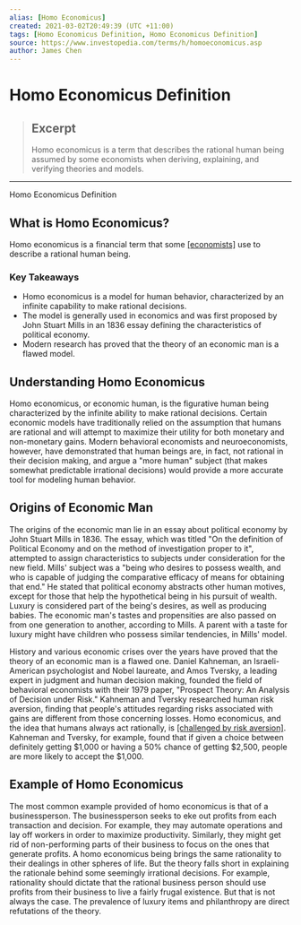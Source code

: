 ```yaml
---
alias: [Homo Economicus]
created: 2021-03-02T20:49:39 (UTC +11:00)
tags: [Homo Economicus Definition, Homo Economicus Definition]
source: https://www.investopedia.com/terms/h/homoeconomicus.asp
author: James Chen
---
```


# Homo Economicus Definition

> ## Excerpt
> Homo economicus is a term that describes the rational human being assumed by some economists when deriving, explaining, and verifying theories and models.

---

Homo Economicus Definition
## What is Homo Economicus?

Homo economicus is a financial term that some [[economists]](https://www.investopedia.com/terms/e/economist.asp) use to describe a rational human being. 

### Key Takeaways

-   Homo economicus is a model for human behavior, characterized by an infinite capability to make rational decisions.
-   The model is generally used in economics and was first proposed by John Stuart Mills in an 1836 essay defining the characteristics of political economy.
-   Modern research has proved that the theory of an economic man is a flawed model.

## Understanding Homo Economicus

Homo economicus, or economic human, is the figurative human being characterized by the infinite ability to make rational decisions. Certain economic models have traditionally relied on the assumption that humans are rational and will attempt to maximize their utility for both monetary and non-monetary gains. Modern behavioral economists and neuroeconomists, however, have demonstrated that human beings are, in fact, not rational in their decision making, and argue a "more human" subject (that makes somewhat predictable irrational decisions) would provide a more accurate tool for modeling human behavior.

## Origins of Economic Man

The origins of the economic man lie in an essay about political economy by John Stuart Mills in 1836. The essay, which was titled "On the definition of Political Economy and on the method of investigation proper to it", attempted to assign characteristics to subjects under consideration for the new field. Mills' subject was a "being who desires to possess wealth, and who is capable of judging the comparative efficacy of means for obtaining that end." He stated that political economy abstracts other human motives, except for those that help the hypothetical being in his pursuit of wealth. Luxury is considered part of the being's desires, as well as producing babies. The economic man's tastes and propensities are also passed on from one generation to another, according to Mills. A parent with a taste for luxury might have children who possess similar tendencies, in Mills' model.

History and various economic crises over the years have proved that the theory of an economic man is a flawed one. Daniel Kahneman, an Israeli-American psychologist and Nobel laureate, and Amos Tversky, a leading expert in judgment and human decision making, founded the field of behavioral economists with their 1979 paper, "Prospect Theory: An Analysis of Decision under Risk." Kahneman and Tversky researched human risk aversion, finding that people's attitudes regarding risks associated with gains are different from those concerning losses. Homo economicus, and the idea that humans always act rationally, is [[challenged by risk aversion]](https://www.investopedia.com/video/play/risk-averse/). Kahneman and Tversky, for example, found that if given a choice between definitely getting $1,000 or having a 50% chance of getting $2,500, people are more likely to accept the $1,000.

## Example of Homo Economicus

The most common example provided of homo economicus is that of a businessperson. The businessperson seeks to eke out profits from each transaction and decision. For example, they may automate operations and lay off workers in order to maximize productivity. Similarly, they might get rid of non-performing parts of their business to focus on the ones that generate profits. A homo economicus being brings the same rationality to their dealings in other spheres of life. But the theory falls short in explaining the rationale behind some seemingly irrational decisions. For example, rationality should dictate that the rational business person should use profits from their business to live a fairly frugal existence. But that is not always the case. The prevalence of luxury items and philanthropy are direct refutations of the theory.

